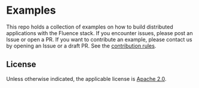 # Examples

This repo holds a collection of examples on how to build distributed applications with the Fluence stack.
If you encounter issues, please post an Issue or open a PR. If you want to contribute an example, please contact us by opening an Issue or a draft PR. See the [contribution rules](https://github.com/fluencelabs/fluence/blob/master/CONTRIBUTING.md).

## License

Unless otherwise indicated, the applicable license is [Apache 2.0](https://github.com/fluencelabs/fluence/blob/master/LICENSE).